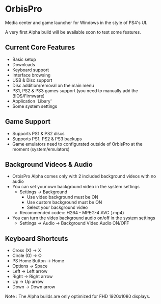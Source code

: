 # OrbisPro
Media center and game launcher for Windows in the style of PS4's UI.

A very first Alpha build will be available soon to test some features.

## Current Core Features
- Basic setup
- Downloads
- Keyboard support
- Interface browsing
- USB & Disc support
- Disc addition/removal on the main menu
- PS1, PS2 & PS3 games support (you need to manually add the BIOS/Firmware)
- Application 'Libary'
- Some system settings

## Game Support
- Supports PS1 & PS2 discs
- Supports PS1, PS2 & PS3 backups
- Game emulators need to configurated outside of OrbisPro at the moment (system/emulators)

## Background Videos & Audio
- OrbisPro Alpha comes only with 2 included background videos with no audio
- You can set your own background video in the system settings
  - Settings -> Background
    - Use video background must be ON
    - Use custom background must be ON
    - Select your background video
  - Recommended codec: H264 - MPEG-4 AVC (.mp4)
- You can turn the video background audio on/off in the system settings
  - Settings -> Audio -> Background Video Audio ON/OFF

## Keyboard Shortcuts
- Cross (X) -> X
- Circle (O) -> O
- PS Home Button -> Home
- Options -> Space
- Left -> Left arrow
- Right -> Right arrow
- Up -> Up arrow
- Down -> Down arrow

Note : The Alpha builds are only optimized for FHD 1920x1080 displays.
